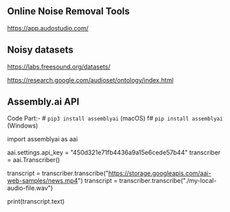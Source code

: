 ## Online Noise Removal Tools

https://app.audostudio.com/


## Noisy datasets

https://labs.freesound.org/datasets/

https://research.google.com/audioset/ontology/index.html




## Assembly.ai API

Code Part:- # `pip3 install assemblyai` (macOS)
f# `pip install assemblyai` (Windows)

import assemblyai as aai

aai.settings.api_key = "450d321e71fb4436a9a15e6cede57b44"
transcriber = aai.Transcriber()

transcript = transcriber.transcribe("https://storage.googleapis.com/aai-web-samples/news.mp4")
transcript = transcriber.transcribe("./my-local-audio-file.wav")

print(transcript.text)
